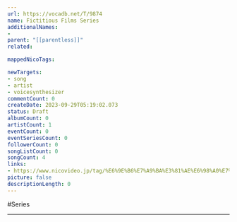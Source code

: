```yaml
---
url: https://vocadb.net/T/9874
name: Fictitious Films Series
additionalNames: 
- 
parent: "[[parentless]]"
related:

mappedNicoTags:

newTargets:
- song
- artist
- voicesynthesizer
commentCount: 0
createDate: 2023-09-29T05:19:02.073
status: Draft
albumCount: 0
artistCount: 1
eventCount: 0
eventSeriesCount: 0
followerCount: 0
songListCount: 0
songCount: 4
links: 
- https://www.nicovideo.jp/tag/%E6%9E%B6%E7%A9%BA%E3%81%AE%E6%98%A0%E7%94%BB%E3%82%B7%E3%83%AA%E3%83%BC%E3%82%BA
picture: false
descriptionLength: 0
---
```


#Series



---

